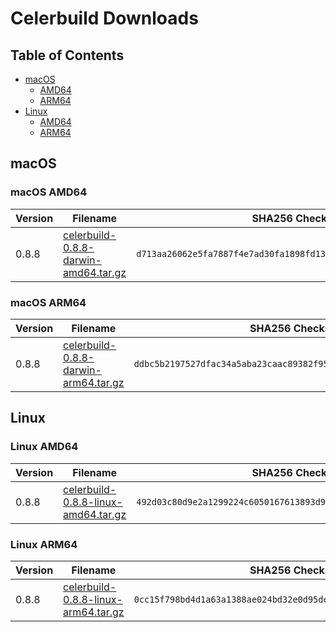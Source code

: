 # Celerbuild Downloads

## Table of Contents
- [macOS](#macos)
  - [AMD64](#macos-amd64)
  - [ARM64](#macos-arm64)
- [Linux](#linux)
    - [AMD64](#linux-amd64)
    - [ARM64](#linux-arm64)

## macOS

### macOS AMD64

| Version | Filename                                                                                                                                        | SHA256 Checksum |
|---------|-------------------------------------------------------------------------------------------------------------------------------------------------|-----------------|
| 0.8.8 | [celerbuild-0.8.8-darwin-amd64.tar.gz](https://raw.githubusercontent.com/celerbuild/download/refs/heads/main/celerbuild-0.8.8-darwin-amd64.tar.gz) | `d713aa26062e5fa7887f4e7ad30fa1898fd13d22f07e60a714c25051cc1a6898` |

### macOS ARM64

| Version | Filename | SHA256 Checksum |
|---------|----------|-----------------|
| 0.8.8 | [celerbuild-0.8.8-darwin-arm64.tar.gz](https://raw.githubusercontent.com/celerbuild/download/refs/heads/main/celerbuild-0.8.8-darwin-arm64.tar.gz) | `ddbc5b2197527dfac34a5aba23caac89382f959a46444678ab8d471340bf1742` |

## Linux

### Linux AMD64

| Version | Filename | SHA256 Checksum |
|---------|----------|-----------------|
| 0.8.8 | [celerbuild-0.8.8-linux-amd64.tar.gz](https://raw.githubusercontent.com/celerbuild/download/refs/heads/main/celerbuild-0.8.8-linux-amd64.tar.gz) | `492d03c80d9e2a1299224c6050167613893d9fd76a7012b778d8ec425f47e458` |

### Linux ARM64

| Version | Filename | SHA256 Checksum |
|---------|----------|-----------------|
| 0.8.8 | [celerbuild-0.8.8-linux-arm64.tar.gz](https://raw.githubusercontent.com/celerbuild/download/refs/heads/main/celerbuild-0.8.8-linux-arm64.tar.gz) | `0cc15f798bd4d1a63a1388ae024bd32e0d95def4fa216813f48e9ba9a71b418f` |

